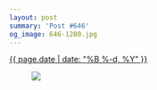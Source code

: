 ```yaml
---
layout: post
summary: 'Post #646'
og_image: 646-1280.jpg
---
```


<p>
 <time>
  <a href="/646">
   {{ page.date | date: "%B %-d, %Y" }}
  </a>
 </time>
 <a href="/646">
  <figure data-taken="7/8/2017">
   <img sizes="(min-width: 700px) 50vw, calc(100vw - 2rem)" src="{{ site.assets_url }}/646-640.jpg" srcset="{{ site.assets_url }}/646-320.jpg 320w, {{ site.assets_url }}/646-640.jpg 640w, {{ site.assets_url }}/646-960.jpg 960w, {{ site.assets_url }}/646-1280.jpg 1280w"/>
  </figure>
 </a>
</p>
